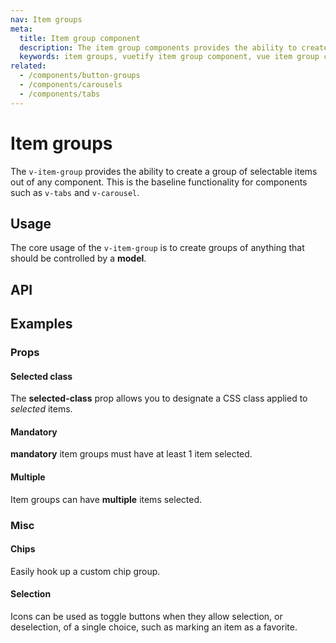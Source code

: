 ```yaml
---
nav: Item groups
meta:
  title: Item group component
  description: The item group components provides the ability to create a group of selectable items out of any component.
  keywords: item groups, vuetify item group component, vue item group component
related:
  - /components/button-groups
  - /components/carousels
  - /components/tabs
---
```


# Item groups

The `v-item-group` provides the ability to create a group of selectable items out of any component. This is the baseline functionality for components such as `v-tabs` and `v-carousel`.

<entry />

## Usage

The core usage of the `v-item-group` is to create groups of anything that should be controlled by a **model**.

<!-- <example file="v-item-group/usage" /> -->

## API

<api-inline />

<!-- ## Sub-components

### v-item

v-item description -->

## Examples

### Props

#### Selected class

The **selected-class** prop allows you to designate a CSS class applied to _selected_ items.

<example file="v-item-group/prop-selected-class" />

#### Mandatory

**mandatory** item groups must have at least 1 item selected.

<example file="v-item-group/prop-mandatory" />

#### Multiple

Item groups can have **multiple** items selected.

<example file="v-item-group/prop-multiple" />

### Misc

#### Chips

Easily hook up a custom chip group.

<example file="v-item-group/misc-chips" />

#### Selection

Icons can be used as toggle buttons when they allow selection, or deselection, of a single choice, such as marking an item as a favorite.

<example file="v-item-group/misc-selection" />

<backmatter />
